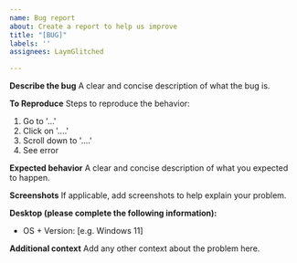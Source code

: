 ```yaml
---
name: Bug report
about: Create a report to help us improve
title: "[BUG]"
labels: ''
assignees: LaymGlitched

---
```


**Describe the bug**
A clear and concise description of what the bug is.

**To Reproduce**
Steps to reproduce the behavior:
1. Go to '...'
2. Click on '....'
3. Scroll down to '....'
4. See error

**Expected behavior**
A clear and concise description of what you expected to happen.

**Screenshots**
If applicable, add screenshots to help explain your problem.

**Desktop (please complete the following information):**
 - OS + Version: [e.g. Windows 11]

**Additional context**
Add any other context about the problem here.
